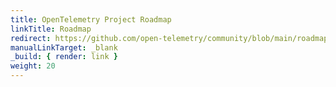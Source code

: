 ```yaml
---
title: OpenTelemetry Project Roadmap
linkTitle: Roadmap
redirect: https://github.com/open-telemetry/community/blob/main/roadmap.md
manualLinkTarget: _blank
_build: { render: link }
weight: 20
---
```

